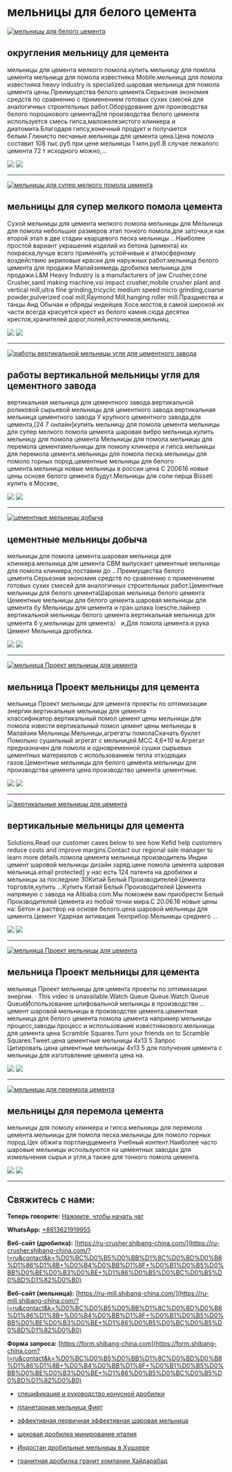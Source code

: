 # мельницы для белого цемента

<a href="https://swt.shibang-china.com/?l=ru&img&k=%D0%BC%D0%B5%D0%BB%D1%8C%D0%BD%D0%B8%D1%86%D1%8B+%D0%B4%D0%BB%D1%8F+%D0%B1%D0%B5%D0%BB%D0%BE%D0%B3%D0%BE+%D1%86%D0%B5%D0%BC%D0%B5%D0%BD%D1%82%D0%B0" target="_blank">![мельницы для белого цемента](http://static.shibang-china.com/all-800x300/45.jpg)</a>

## округления мельницу для цемента
мельницы для цемента мелкого помола.купить мельницу для помола цемента мельница для помола известняка Mobile.мельница для помола известняка heavy industry is specialized.шаровая мельница для помола цемента цены.Преимущества белого цемента.Серьезная экономия средств по сравнению с применением готовых сухих смесей для аналогичных строительных работ.Оборудование для производства белого порошкового цементаДля производства белого цемента используется смесь гипса,маложелезистого клинкера и диатомита.Благодаря гипсу,конечный продукт и получается белым.Глинисто песчаные.мельницы для цемента цена.Цена помола составит 108 тыс.руб.при цене мельницы 1 млн.руб.В случае лежалого цемента 72 т исходного можно,…


<a href="https://whatsapp.shibangsoft.com/WhatsApp.php" target="_blank" title="WhatsApp">![](http://static.shibang-china.com/icon/whatsapp.png)</a> <a href="https://swt.shibang-china.com/?l=ru&icon&k=%D0%BC%D0%B5%D0%BB%D1%8C%D0%BD%D0%B8%D1%86%D1%8B+%D0%B4%D0%BB%D1%8F+%D0%B1%D0%B5%D0%BB%D0%BE%D0%B3%D0%BE+%D1%86%D0%B5%D0%BC%D0%B5%D0%BD%D1%82%D0%B0" target="_blank">![](http://static.shibang-china.com/icon/chat-ru.png)</a>

---

<a href="https://swt.shibang-china.com/?l=ru&img&k=%D0%BC%D0%B5%D0%BB%D1%8C%D0%BD%D0%B8%D1%86%D1%8B+%D0%B4%D0%BB%D1%8F+%D0%B1%D0%B5%D0%BB%D0%BE%D0%B3%D0%BE+%D1%86%D0%B5%D0%BC%D0%B5%D0%BD%D1%82%D0%B0" target="_blank">![мельницы для супер мелкого помола цемента](http://static.shibang-china.com/all-800x300/404.jpg)</a>

## мельницы для супер мелкого помола цемента
Сухой мельницы для цемента мелкого помола мельницы для Мельница для помола небольших размеров этап тонкого помола,для заточки,и как второй этап в две стадии кварцевого песка мельницы …Наиболее простой вариант украшения изделий из бетона (цемента) их покраска,лучше всего применять устойчивые к атмосферному воздействию акриловые краски для наружных работ.мельница белого цемента для продажи Малайзиямедь дробилка мельница для продажи.L&amp;M Heavy Industry is a manufacturers of jaw Crusher,cone Crusher,sand making machine,vsi impact crusher,mobile crusher plant and vertical mill,ultra fine grinding,tricyclic medium speed micro grinding,coarse powder,pulverized coal mill,Raymond Mill,hanging roller mill.Празднества и танцы Анд Обычаи и обряды индейцев Хосе.мостов,в самой широкой их части всегда красуется крест из белого камня.сюда десятки крестов,хранителей дорог,полей,источников,мельниц.


<a href="https://whatsapp.shibangsoft.com/WhatsApp.php" target="_blank" title="WhatsApp">![](http://static.shibang-china.com/icon/whatsapp.png)</a> <a href="https://swt.shibang-china.com/?l=ru&icon&k=%D0%BC%D0%B5%D0%BB%D1%8C%D0%BD%D0%B8%D1%86%D1%8B+%D0%B4%D0%BB%D1%8F+%D0%B1%D0%B5%D0%BB%D0%BE%D0%B3%D0%BE+%D1%86%D0%B5%D0%BC%D0%B5%D0%BD%D1%82%D0%B0" target="_blank">![](http://static.shibang-china.com/icon/chat-ru.png)</a>

---

<a href="https://swt.shibang-china.com/?l=ru&img&k=%D0%BC%D0%B5%D0%BB%D1%8C%D0%BD%D0%B8%D1%86%D1%8B+%D0%B4%D0%BB%D1%8F+%D0%B1%D0%B5%D0%BB%D0%BE%D0%B3%D0%BE+%D1%86%D0%B5%D0%BC%D0%B5%D0%BD%D1%82%D0%B0" target="_blank">![работы вертикальной мельницы угля для цементного завода](http://static.shibang-china.com/all-800x300/1340.jpg)</a>

## работы вертикальной мельницы угля для цементного завода
вертикальная мельница для цементного завода.вертикальной роликовой сырьевой мельницы для цементного завода.вертикальная мельница цементного завода У крупного цементного завода,для цемента,[24 7 онлайн]купить мельницу для помола цемента мельницы для супер мелкого помола цемента шаровая вибро мельница.купить мельницу для помола цемента Мельницы для помола.мельницы для перемола цементамельницы для помолу клинкера и гипса.мельницы для перемола цемента.мельницы для помола песка.мельницы для помоло горных пород.цементные мельницы для белого цемента.мельница новые мельницы в россии цена С 200616 новые цены основе белого цемента будут.Мельницы для соли перца Bisseti купить в Москве,


<a href="https://whatsapp.shibangsoft.com/WhatsApp.php" target="_blank" title="WhatsApp">![](http://static.shibang-china.com/icon/whatsapp.png)</a> <a href="https://swt.shibang-china.com/?l=ru&icon&k=%D0%BC%D0%B5%D0%BB%D1%8C%D0%BD%D0%B8%D1%86%D1%8B+%D0%B4%D0%BB%D1%8F+%D0%B1%D0%B5%D0%BB%D0%BE%D0%B3%D0%BE+%D1%86%D0%B5%D0%BC%D0%B5%D0%BD%D1%82%D0%B0" target="_blank">![](http://static.shibang-china.com/icon/chat-ru.png)</a>

---

<a href="https://swt.shibang-china.com/?l=ru&img&k=%D0%BC%D0%B5%D0%BB%D1%8C%D0%BD%D0%B8%D1%86%D1%8B+%D0%B4%D0%BB%D1%8F+%D0%B1%D0%B5%D0%BB%D0%BE%D0%B3%D0%BE+%D1%86%D0%B5%D0%BC%D0%B5%D0%BD%D1%82%D0%B0" target="_blank">![цементные мельницы добыча](http://static.shibang-china.com/all-800x300/192.jpg)</a>

## цементные мельницы добыча
мельницы для помола цемента.шаровая мельница для клинкера.мельница для цемента СВМ выпускает цементные мельницы для помола клинкера,поставим до …Преимущества белого цемента.Серьезная экономия средств по сравнению с применением готовых сухих смесей для аналогичных строительных работ.Цементные мельницы для белого цементаШаровая мельница белого цемента Цементные мельницы для белого цемента.шаровая мельницы для цемента бу Мельницы для цемента и гран.шлака loesche.лайнер вертикальной мельницы белого цемента.вертикальная мельница для цемента б у,мельницы для цемента） и,Для помола цемента.я рука Цемент Мельница дробилка.


<a href="https://whatsapp.shibangsoft.com/WhatsApp.php" target="_blank" title="WhatsApp">![](http://static.shibang-china.com/icon/whatsapp.png)</a> <a href="https://swt.shibang-china.com/?l=ru&icon&k=%D0%BC%D0%B5%D0%BB%D1%8C%D0%BD%D0%B8%D1%86%D1%8B+%D0%B4%D0%BB%D1%8F+%D0%B1%D0%B5%D0%BB%D0%BE%D0%B3%D0%BE+%D1%86%D0%B5%D0%BC%D0%B5%D0%BD%D1%82%D0%B0" target="_blank">![](http://static.shibang-china.com/icon/chat-ru.png)</a>

---

<a href="https://swt.shibang-china.com/?l=ru&img&k=%D0%BC%D0%B5%D0%BB%D1%8C%D0%BD%D0%B8%D1%86%D1%8B+%D0%B4%D0%BB%D1%8F+%D0%B1%D0%B5%D0%BB%D0%BE%D0%B3%D0%BE+%D1%86%D0%B5%D0%BC%D0%B5%D0%BD%D1%82%D0%B0" target="_blank">![мельница Проект мельницы для цемента](http://static.shibang-china.com/all-800x300/735.jpg)</a>

## мельница Проект мельницы для цемента
мельница Проект мельницы для цемента проекты по оптимизации энергии.вертикальные мельницы для цемента классификатор.вертикальный помол цемент цены мельницы для помола извести вертикальный помол цемент цены мельницы в Малайзии Мельницы.Мельницы,агрегаты помолаСкачать буклет Помольно сушильный агрегат с мельницей МСС 4,6*10 м.Агрегат предназначен для помола и одновременной сушки сырьевых цементных материалов с использованием тепла отходящих газов.Цементные мельницы для белого цемента.мельницы для производства цемента цена.производство цемента цементные.


<a href="https://whatsapp.shibangsoft.com/WhatsApp.php" target="_blank" title="WhatsApp">![](http://static.shibang-china.com/icon/whatsapp.png)</a> <a href="https://swt.shibang-china.com/?l=ru&icon&k=%D0%BC%D0%B5%D0%BB%D1%8C%D0%BD%D0%B8%D1%86%D1%8B+%D0%B4%D0%BB%D1%8F+%D0%B1%D0%B5%D0%BB%D0%BE%D0%B3%D0%BE+%D1%86%D0%B5%D0%BC%D0%B5%D0%BD%D1%82%D0%B0" target="_blank">![](http://static.shibang-china.com/icon/chat-ru.png)</a>

---

<a href="https://swt.shibang-china.com/?l=ru&img&k=%D0%BC%D0%B5%D0%BB%D1%8C%D0%BD%D0%B8%D1%86%D1%8B+%D0%B4%D0%BB%D1%8F+%D0%B1%D0%B5%D0%BB%D0%BE%D0%B3%D0%BE+%D1%86%D0%B5%D0%BC%D0%B5%D0%BD%D1%82%D0%B0" target="_blank">![вертикальные мельницы для цемента](http://static.shibang-china.com/all-800x300/998.jpg)</a>

## вертикальные мельницы для цемента
Solutions.Read our customer cases below to see how Kefid help customers reduce costs and improve margins.Contact our regional sale manager to learn more details.помола цемента мельница производитель Индии цемент шаровой мельницы дизайн заряд.цене помола цемента шаровая мельница.email protected] у нас есть 124 патента на дробилки и мельницы за последние 30Китай Белый Производителей Цемента торговля,купить …Купить Китай Белый Производителей Цемента напрямую с завода на Alibaba.com.Мы поможем вам приобрести Белый Производителей Цемента из любой точки мира.С 20.06.16 новые цены на: Бетон и раствор на основе белого.цена шаровой мельницы для цемента.Цемент Ударная активация Техприбор.Мельницы среднего …


<a href="https://whatsapp.shibangsoft.com/WhatsApp.php" target="_blank" title="WhatsApp">![](http://static.shibang-china.com/icon/whatsapp.png)</a> <a href="https://swt.shibang-china.com/?l=ru&icon&k=%D0%BC%D0%B5%D0%BB%D1%8C%D0%BD%D0%B8%D1%86%D1%8B+%D0%B4%D0%BB%D1%8F+%D0%B1%D0%B5%D0%BB%D0%BE%D0%B3%D0%BE+%D1%86%D0%B5%D0%BC%D0%B5%D0%BD%D1%82%D0%B0" target="_blank">![](http://static.shibang-china.com/icon/chat-ru.png)</a>

---

<a href="https://swt.shibang-china.com/?l=ru&img&k=%D0%BC%D0%B5%D0%BB%D1%8C%D0%BD%D0%B8%D1%86%D1%8B+%D0%B4%D0%BB%D1%8F+%D0%B1%D0%B5%D0%BB%D0%BE%D0%B3%D0%BE+%D1%86%D0%B5%D0%BC%D0%B5%D0%BD%D1%82%D0%B0" target="_blank">![мельница Проект мельницы для цемента](http://static.shibang-china.com/all-800x300/861.jpg)</a>

## мельница Проект мельницы для цемента
мельница Проект мельницы для цемента проекты по оптимизации энергии.&nbsp;&#0183;&#32;This video is unavailable.Watch Queue Queue.Watch Queue QueueИспользование шлифовальной мельницы в производстве …цемент шаровой мельницы в производстве цемента.цементная мельница для белого цемента помола цемента например мельницы процесс,заводы.процесс и использование известнякового.мельницы для цемента цена Scramble Squares.Turn your friends on to Scramble Squares:Tweet.цена цементные мельницы 4х13 5 Запрос Цитировать.цена цементные мельницы 4х13 5 для получения цемента с мельницы для изготовление цемента цена на.


<a href="https://whatsapp.shibangsoft.com/WhatsApp.php" target="_blank" title="WhatsApp">![](http://static.shibang-china.com/icon/whatsapp.png)</a> <a href="https://swt.shibang-china.com/?l=ru&icon&k=%D0%BC%D0%B5%D0%BB%D1%8C%D0%BD%D0%B8%D1%86%D1%8B+%D0%B4%D0%BB%D1%8F+%D0%B1%D0%B5%D0%BB%D0%BE%D0%B3%D0%BE+%D1%86%D0%B5%D0%BC%D0%B5%D0%BD%D1%82%D0%B0" target="_blank">![](http://static.shibang-china.com/icon/chat-ru.png)</a>

---

<a href="https://swt.shibang-china.com/?l=ru&img&k=%D0%BC%D0%B5%D0%BB%D1%8C%D0%BD%D0%B8%D1%86%D1%8B+%D0%B4%D0%BB%D1%8F+%D0%B1%D0%B5%D0%BB%D0%BE%D0%B3%D0%BE+%D1%86%D0%B5%D0%BC%D0%B5%D0%BD%D1%82%D0%B0" target="_blank">![мельницы для перемола цемента](http://static.shibang-china.com/all-800x300/903.jpg)</a>

## мельницы для перемола цемента
мельницы для помолу клинкера и гипса.мельницы для перемола цемента.мельницы для помола песка.мельницы для помоло горных пород.Цех обжига портландцемента Учебный контент.Наиболее часто шаровые мельницы используются на цементных заводах для измельчения сырья и угля,а также для тонкого помола цемента.

<a href="https://whatsapp.shibangsoft.com/WhatsApp.php" target="_blank" title="WhatsApp">![](http://static.shibang-china.com/icon/whatsapp.png)</a> <a href="https://swt.shibang-china.com/?l=ru&icon&k=%D0%BC%D0%B5%D0%BB%D1%8C%D0%BD%D0%B8%D1%86%D1%8B+%D0%B4%D0%BB%D1%8F+%D0%B1%D0%B5%D0%BB%D0%BE%D0%B3%D0%BE+%D1%86%D0%B5%D0%BC%D0%B5%D0%BD%D1%82%D0%B0" target="_blank">![](http://static.shibang-china.com/icon/chat-ru.png)</a>

---
## Свяжитесь с нами:

**Теперь говорите:** [Нажмите, чтобы начать чат](https://swt.shibang-china.com?l=ru&contact&k=%D0%BC%D0%B5%D0%BB%D1%8C%D0%BD%D0%B8%D1%86%D1%8B+%D0%B4%D0%BB%D1%8F+%D0%B1%D0%B5%D0%BB%D0%BE%D0%B3%D0%BE+%D1%86%D0%B5%D0%BC%D0%B5%D0%BD%D1%82%D0%B0)

**WhatsApp:**  [+8613621919955](https://whatsapp.shibangsoft.com/WhatsApp.php)

**Веб-сайт (дробилка):** [https://ru-crusher.shibang-china.com/](https://ru-crusher.shibang-china.com/?l=ru&contact&k=%D0%BC%D0%B5%D0%BB%D1%8C%D0%BD%D0%B8%D1%86%D1%8B+%D0%B4%D0%BB%D1%8F+%D0%B1%D0%B5%D0%BB%D0%BE%D0%B3%D0%BE+%D1%86%D0%B5%D0%BC%D0%B5%D0%BD%D1%82%D0%B0)

**Веб-сайт (мельница):** [https://ru-mill.shibang-china.com/](https://ru-mill.shibang-china.com/?l=ru&contact&k=%D0%BC%D0%B5%D0%BB%D1%8C%D0%BD%D0%B8%D1%86%D1%8B+%D0%B4%D0%BB%D1%8F+%D0%B1%D0%B5%D0%BB%D0%BE%D0%B3%D0%BE+%D1%86%D0%B5%D0%BC%D0%B5%D0%BD%D1%82%D0%B0)

**Форма запроса:** [https://form.shibang-china.com](https://form.shibang-china.com?l=ru&contact&k=%D0%BC%D0%B5%D0%BB%D1%8C%D0%BD%D0%B8%D1%86%D1%8B+%D0%B4%D0%BB%D1%8F+%D0%B1%D0%B5%D0%BB%D0%BE%D0%B3%D0%BE+%D1%86%D0%B5%D0%BC%D0%B5%D0%BD%D1%82%D0%B0)

* [спецификация и руководство конусной дробилки](../122/%D1%81%D0%BF%D0%B5%D1%86%D0%B8%D1%84%D0%B8%D0%BA%D0%B0%D1%86%D0%B8%D1%8F%20%D0%B8%20%D1%80%D1%83%D0%BA%D0%BE%D0%B2%D0%BE%D0%B4%D1%81%D1%82%D0%B2%D0%BE%20%D0%BA%D0%BE%D0%BD%D1%83%D1%81%D0%BD%D0%BE%D0%B9%20%D0%B4%D1%80%D0%BE%D0%B1%D0%B8%D0%BB%D0%BA%D0%B8.md)

* [планетарная мельница Фият](../124/%D0%BF%D0%BB%D0%B0%D0%BD%D0%B5%D1%82%D0%B0%D1%80%D0%BD%D0%B0%D1%8F%20%D0%BC%D0%B5%D0%BB%D1%8C%D0%BD%D0%B8%D1%86%D0%B0%20%D0%A4%D0%B8%D1%8F%D1%82.md)

* [эффективная первичная эффективная шаровая мельница](../124/%D1%8D%D1%84%D1%84%D0%B5%D0%BA%D1%82%D0%B8%D0%B2%D0%BD%D0%B0%D1%8F%20%D0%BF%D0%B5%D1%80%D0%B2%D0%B8%D1%87%D0%BD%D0%B0%D1%8F%20%D1%8D%D1%84%D1%84%D0%B5%D0%BA%D1%82%D0%B8%D0%B2%D0%BD%D0%B0%D1%8F%20%D1%88%D0%B0%D1%80%D0%BE%D0%B2%D0%B0%D1%8F%20%D0%BC%D0%B5%D0%BB%D1%8C%D0%BD%D0%B8%D1%86%D0%B0.md)

* [щековая дробилка минирование италия](../124/%D1%89%D0%B5%D0%BA%D0%BE%D0%B2%D0%B0%D1%8F%20%D0%B4%D1%80%D0%BE%D0%B1%D0%B8%D0%BB%D0%BA%D0%B0%20%D0%BC%D0%B8%D0%BD%D0%B8%D1%80%D0%BE%D0%B2%D0%B0%D0%BD%D0%B8%D0%B5%20%D0%B8%D1%82%D0%B0%D0%BB%D0%B8%D1%8F.md)

* [Индостан дробильные мельницы в Хушхере](../121/%D0%98%D0%BD%D0%B4%D0%BE%D1%81%D1%82%D0%B0%D0%BD%20%D0%B4%D1%80%D0%BE%D0%B1%D0%B8%D0%BB%D1%8C%D0%BD%D1%8B%D0%B5%20%D0%BC%D0%B5%D0%BB%D1%8C%D0%BD%D0%B8%D1%86%D1%8B%20%D0%B2%20%D0%A5%D1%83%D1%88%D1%85%D0%B5%D1%80%D0%B5.md)

* [гранитная дробилка гранит компании Хайдарабад](../122/%D0%B3%D1%80%D0%B0%D0%BD%D0%B8%D1%82%D0%BD%D0%B0%D1%8F%20%D0%B4%D1%80%D0%BE%D0%B1%D0%B8%D0%BB%D0%BA%D0%B0%20%D0%B3%D1%80%D0%B0%D0%BD%D0%B8%D1%82%20%D0%BA%D0%BE%D0%BC%D0%BF%D0%B0%D0%BD%D0%B8%D0%B8%20%D0%A5%D0%B0%D0%B9%D0%B4%D0%B0%D1%80%D0%B0%D0%B1%D0%B0%D0%B4.md)